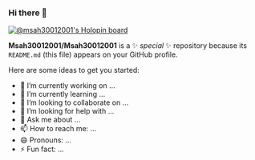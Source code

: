 ### Hi there 👋

[![@msah30012001's Holopin board](https://holopin.io/api/user/board?user=msah30012001)](https://holopin.io/@msah30012001)

**Msah30012001/Msah30012001** is a ✨ _special_ ✨ repository because its `README.md` (this file) appears on your GitHub profile.

Here are some ideas to get you started:

- 🔭 I’m currently working on ...
- 🌱 I’m currently learning ...
- 👯 I’m looking to collaborate on ...
- 🤔 I’m looking for help with ...
- 💬 Ask me about ...
- 📫 How to reach me: ...
- 😄 Pronouns: ...
- ⚡ Fun fact: ...
